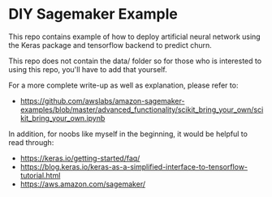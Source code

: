 # DIY Sagemaker Example

This repo contains example of how to deploy artificial neural network using the Keras package and tensorflow backend to predict churn.

This repo does not contain the data/ folder so for those who is interested to using this repo, you'll have to add that yourself.

For a more complete write-up as well as explanation, please refer to:
- https://github.com/awslabs/amazon-sagemaker-examples/blob/master/advanced_functionality/scikit_bring_your_own/scikit_bring_your_own.ipynb

In addition, for noobs like myself in the beginning, it would be helpful to read through:
- https://keras.io/getting-started/faq/
- https://blog.keras.io/keras-as-a-simplified-interface-to-tensorflow-tutorial.html
- https://aws.amazon.com/sagemaker/
